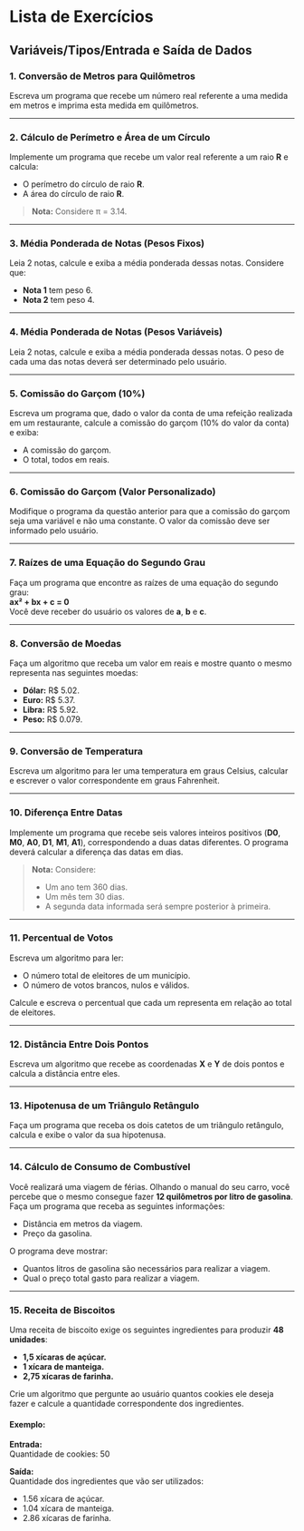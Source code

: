 # Lista de Exercícios

## Variáveis/Tipos/Entrada e Saída de Dados

### 1. Conversão de Metros para Quilômetros
Escreva um programa que recebe um número real referente a uma medida em metros e imprima esta medida em quilômetros.

---

### 2. Cálculo de Perímetro e Área de um Círculo
Implemente um programa que recebe um valor real referente a um raio **R** e calcula:
- O perímetro do círculo de raio **R**.
- A área do círculo de raio **R**.

> **Nota:** Considere π = 3.14.

---

### 3. Média Ponderada de Notas (Pesos Fixos)
Leia 2 notas, calcule e exiba a média ponderada dessas notas. Considere que:
- **Nota 1** tem peso 6.
- **Nota 2** tem peso 4.

---

### 4. Média Ponderada de Notas (Pesos Variáveis)
Leia 2 notas, calcule e exiba a média ponderada dessas notas. O peso de cada uma das notas deverá ser determinado pelo usuário.

---

### 5. Comissão do Garçom (10%)
Escreva um programa que, dado o valor da conta de uma refeição realizada em um restaurante, calcule a comissão do garçom (10% do valor da conta) e exiba:
- A comissão do garçom.
- O total, todos em reais.

---

### 6. Comissão do Garçom (Valor Personalizado)
Modifique o programa da questão anterior para que a comissão do garçom seja uma variável e não uma constante. O valor da comissão deve ser informado pelo usuário.

---

### 7. Raízes de uma Equação do Segundo Grau
Faça um programa que encontre as raízes de uma equação do segundo grau:  
**ax² + bx + c = 0**  
Você deve receber do usuário os valores de **a**, **b** e **c**.

---

### 8. Conversão de Moedas
Faça um algoritmo que receba um valor em reais e mostre quanto o mesmo representa nas seguintes moedas:
- **Dólar:** R$ 5.02.
- **Euro:** R$ 5.37.
- **Libra:** R$ 5.92.
- **Peso:** R$ 0.079.

---

### 9. Conversão de Temperatura
Escreva um algoritmo para ler uma temperatura em graus Celsius, calcular e escrever o valor correspondente em graus Fahrenheit.

---

### 10. Diferença Entre Datas
Implemente um programa que recebe seis valores inteiros positivos (**D0**, **M0**, **A0**, **D1**, **M1**, **A1**), correspondendo a duas datas diferentes. O programa deverá calcular a diferença das datas em dias.  
> **Nota:** Considere:
> - Um ano tem 360 dias.
> - Um mês tem 30 dias.
> - A segunda data informada será sempre posterior à primeira.

---

### 11. Percentual de Votos
Escreva um algoritmo para ler:
- O número total de eleitores de um município.
- O número de votos brancos, nulos e válidos.

Calcule e escreva o percentual que cada um representa em relação ao total de eleitores.

---

### 12. Distância Entre Dois Pontos
Escreva um algoritmo que recebe as coordenadas **X** e **Y** de dois pontos e calcula a distância entre eles.

---

### 13. Hipotenusa de um Triângulo Retângulo
Faça um programa que receba os dois catetos de um triângulo retângulo, calcula e exibe o valor da sua hipotenusa.

---

### 14. Cálculo de Consumo de Combustível
Você realizará uma viagem de férias. Olhando o manual do seu carro, você percebe que o mesmo consegue fazer **12 quilômetros por litro de gasolina**.  
Faça um programa que receba as seguintes informações:
- Distância em metros da viagem.
- Preço da gasolina.

O programa deve mostrar:
- Quantos litros de gasolina são necessários para realizar a viagem.
- Qual o preço total gasto para realizar a viagem.

---

### 15. Receita de Biscoitos
Uma receita de biscoito exige os seguintes ingredientes para produzir **48 unidades**:
- **1,5 xícaras de açúcar.**
- **1 xícara de manteiga.**
- **2,75 xícaras de farinha.**

Crie um algoritmo que pergunte ao usuário quantos cookies ele deseja fazer e calcule a quantidade correspondente dos ingredientes.

#### Exemplo:
**Entrada:**  
Quantidade de cookies: 50  

**Saída:**  
Quantidade dos ingredientes que vão ser utilizados:  
- 1.56 xícara de açúcar.  
- 1.04 xícara de manteiga.  
- 2.86 xícaras de farinha.

